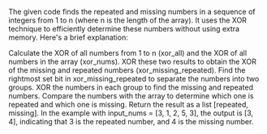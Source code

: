 The given code finds the repeated and missing numbers in a sequence of integers from 1 to n (where n is the length of the array). It uses the XOR technique to efficiently determine these numbers without using extra memory. Here's a brief explanation:

Calculate the XOR of all numbers from 1 to n (xor_all) and the XOR of all numbers in the array (xor_nums).
XOR these two results to obtain the XOR of the missing and repeated numbers (xor_missing_repeated).
Find the rightmost set bit in xor_missing_repeated to separate the numbers into two groups.
XOR the numbers in each group to find the missing and repeated numbers.
Compare the numbers with the array to determine which one is repeated and which one is missing.
Return the result as a list [repeated, missing].
In the example with input_nums = [3, 1, 2, 5, 3], the output is [3, 4], indicating that 3 is the repeated number, and 4 is the missing number.
